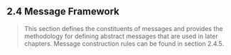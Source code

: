 ## 2.4 Message Framework

> This section defines the constituents of messages and provides the methodology for defining abstract messages that are used in later chapters. Message construction rules can be found in section 2.4.5.
